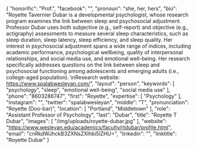 {
  "honorific": "Prof.",
  "facebook": "",
  "pronoun": "she, her, hers",
  "bio": "Royette Tavernier Dubar is a developmental psychologist, whose research program examines the link between sleep and psychosocial adjustment. Professor Dubar uses both subjective (e.g., self-report) and objective (e.g., actigraphy) assessments to measure several sleep characteristics, such as sleep duration, sleep latency, sleep efficiency, and sleep quality. Her interest in psychosocial adjustment spans a wide range of indices, including academic performance, psychological wellbeing, quality of interpersonal relationships, and social media use, and emotional well-being. Her research specifically addresses questions on the link between sleep and psychosocial functioning among adolescents and emerging adults (i.e., college-aged population). \nResearch website: https://www.spalabwesleyan.com/",
  "layout": "person",
  "keywords": [
    "psychology",
    "sleep",
    "emotional well-being",
    "social media use"
  ],
  "phone": "8603286747",
  "first": "Royette",
  "expertise": [
    "Psychology"
  ],
  "instagram": "",
  "twitter": "spalabwesleyan",
  "middle": "T",
  "pronunciation": "Royette (Doo-bar)",
  "location": [
    "Portland",
    "Middletown"
  ],
  "role": "Assistant Professor of Psychology",
  "last": "Dubar",
  "title": "Royette T Dubar",
  "images": [
    "/img/uploads/royette-dubar.jpg"
  ],
  "website": "https://www.wesleyan.edu/academics/faculty/rtdubar/profile.html",
  "email": "cnRkdWJhckB3ZXNsZXlhbi5lZHU=",
  "linkedin": "",
  "linktitle": "Royette Dubar"
}